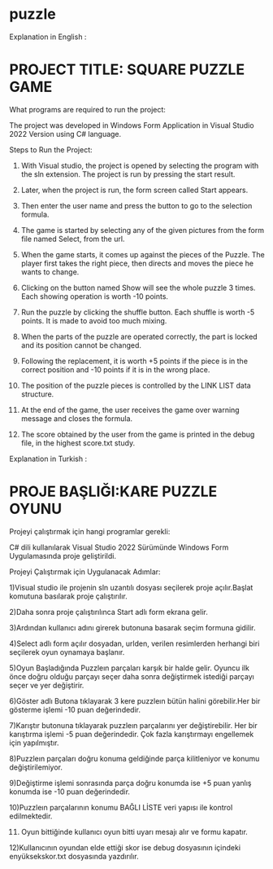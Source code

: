 # puzzle
Explanation in English :

# PROJECT TITLE: SQUARE PUZZLE GAME

What programs are required to run the project:

The project was developed in Windows Form Application in Visual Studio 2022 Version using C# language.

Steps to Run the Project:

1) With Visual studio, the project is opened by selecting the program with the sln extension. The project is run by pressing the start result.

2) Later, when the project is run, the form screen called Start appears.

3) Then enter the user name and press the button to go to the selection formula.

4) The game is started by selecting any of the given pictures from the form file named Select, from the url.

5) When the game starts, it comes up against the pieces of the Puzzle. The player first takes the right piece, then directs and moves the piece he wants to change.

6) Clicking on the button named Show will see the whole puzzle 3 times. Each showing operation is worth -10 points.

7) Run the puzzle by clicking the shuffle button. Each shuffle is worth -5 points. It is made to avoid too much mixing.

8) When the parts of the puzzle are operated correctly, the part is locked and its position cannot be changed.

9) Following the replacement, it is worth +5 points if the piece is in the correct position and -10 points if it is in the wrong place.

10) The position of the puzzle pieces is controlled by the LINK LIST data structure.

11) At the end of the game, the user receives the game over warning message and closes the formula.

12) The score obtained by the user from the game is printed in the debug file, in the highest score.txt study.

Explanation in Turkish :

# PROJE BAŞLIĞI:KARE PUZZLE OYUNU

Projeyi çalıştırmak için hangi programlar gerekli:

C# dili kullanılarak Visual Studio 2022 Sürümünde Windows Form Uygulamasında proje geliştirildi.

Projeyi Çalıştırmak için Uygulanacak Adımlar:

1)Visual studio ile projenin sln uzantılı dosyası seçilerek proje açılır.Başlat komutuna basılarak proje çalıştırılır.

2)Daha sonra proje çalıştırılınca Start adlı form  ekrana gelir. 

3)Ardından kullanıcı adını girerek butonuna basarak seçim formuna gidilir.

4)Select adlı form açılır dosyadan, urlden, verilen resimlerden herhangi biri seçilerek oyun oynamaya başlanır.

5)Oyun Başladığında Puzzleın parçaları karşık bir halde gelir. Oyuncu ilk önce doğru olduğu parçayı seçer daha sonra değiştirmek istediği parçayı seçer ve yer değiştirir.

6)Göster adlı Butona tıklayarak 3 kere puzzleın bütün halini görebilir.Her bir gösterme işlemi -10 puan değerindedir.

7)Karıştır butonuna tıklayarak puzzleın parçalarını yer değiştirebilir. Her bir karıştırma işlemi -5 puan değerindedir. Çok fazla karıştırmayı engellemek için yapılmıştır.

8)Puzzleın parçaları doğru konuma geldiğinde parça kilitleniyor ve konumu değiştirilemiyor.

9)Değiştirme işlemi sonrasında parça doğru konumda ise +5 puan yanlış konumda ise -10 puan değerindedir.

10)Puzzleın parçalarının konumu BAĞLI LİSTE veri yapısı ile kontrol edilmektedir.

11) Oyun bittiğinde kullanıcı oyun bitti uyarı mesajı alır ve formu kapatır. 

12)Kullanıcının oyundan elde ettiği skor ise debug dosyasının içindeki enyüksekskor.txt dosyasında yazdırılır.



